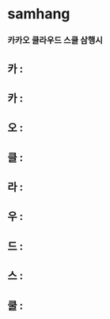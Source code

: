 # samhang

### 카카오 클라우드 스쿨 삼행시

## 카 : 
## 카 : 
## 오 : 

## 클 : 
## 라 : 
## 우 : 
## 드 : 

## 스 : 
## 쿨 : 
